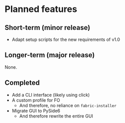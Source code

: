 # Planned features

## Short-term (minor release)

- Adapt setup scripts for the new requirements of v1.0

## Longer-term (major release)

None.

## Completed

- Add a CLI interface (likely using click)
- A custom profile for FO
  - And therefore, no reliance on `fabric-installer`
- Migrate GUI to PySide6
  - And therefore rewrite the entire GUI
